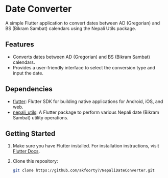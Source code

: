 # Date Converter

A simple Flutter application to convert dates between AD (Gregorian) and BS (Bikram Sambat) calendars using the Nepali Utils package.

## Features

- Converts dates between AD (Gregorian) and BS (Bikram Sambat) calendars.
- Provides a user-friendly interface to select the conversion type and input the date.

## Dependencies

- [flutter](https://pub.dev/packages/flutter): Flutter SDK for building native applications for Android, iOS, and web.
- [nepali_utils](https://pub.dev/packages/nepali_utils): A Flutter package to perform various Nepali date (Bikram Sambat) utility operations.

## Getting Started

1. Make sure you have Flutter installed. For installation instructions, visit [Flutter Docs](https://flutter.dev/docs/get-started/install).
2. Clone this repository:

   ```bash
   git clone https://github.com/akfoorty7/NepaliDateConverter.git
